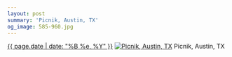 ```yaml
---
layout: post
summary: 'Picnik, Austin, TX'
og_image: 585-960.jpg
---
```


<p>
  <time><a href="/585">{{ page.date | date: "%B %e, %Y" }}</a></time>
  <a href="/585"><img src="{{ site.assets_url }}/585-480.jpg" srcset="{{ site.assets_url }}/585-240.jpg 240w, {{ site.assets_url }}/585-480.jpg 480w, {{ site.assets_url }}/585-720.jpg 720w, {{ site.assets_url }}/585-960.jpg 960w" sizes="(min-width: 700px) 50vw, calc(100vw - 2rem)" alt="Picnik, Austin, TX" /></a>
  <span>Picnik, Austin, TX</span>
</p>
